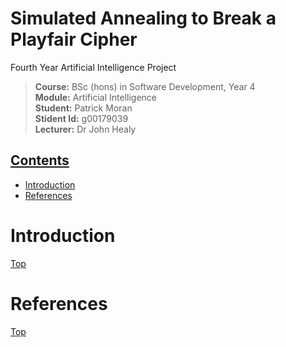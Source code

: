 # Simulated Annealing to Break a Playfair Cipher
Fourth Year Artificial Intelligence Project

><b>Course:</b> BSc (hons) in Software Development, Year 4       
><b>Module:</b> Artificial Intelligence  
><b>Student:</b> Patrick Moran    
><b>Stident Id:</b> g00179039    
><b>Lecturer:</b> Dr John Healy    

## [Contents](#contents)
* [Introduction](#intro)
* [References](#references)

# Introduction<a name = "intro"></a>

[Top](#contents) 

# References<a name = "references"></a>

[Top](#contents) 
